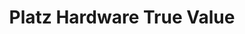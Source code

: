 ---
title: "Platz Hardware True Value"
url: /ridgewood/platz-hardware-true-value/
shop: hardware
---